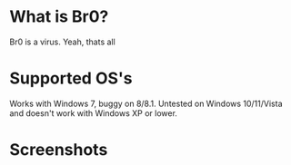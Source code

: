 # What is Br0?
Br0 is a virus. Yeah, thats all
# Supported OS's
Works with Windows 7, buggy on 8/8.1. Untested on Windows 10/11/Vista  
and doesn't work with Windows XP or lower. 
# Screenshots
